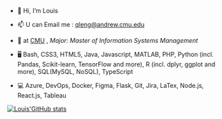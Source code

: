 - 👋 Hi, I’m Louis
- 📫 U can Email me : qleng@andrew.cmu.edu
- 🏫 at  <a href="http://cmu" target="_blank">CMU</a> , _Major: Master of Information Systems Management_




- 🖥️ Bash, CSS3, HTML5, Java, Javascript, MATLAB, PHP, Python (incl. Pandas, Scikit-learn, TensorFlow and more), R (incl. dplyr, ggplot and more), SQL(MySQL, NoSQL), TypeScript
- 💻 Azure, DevOps, Docker, Figma, Flask, Git, Jira, LaTex, Node.js, React.js, Tableau

[![Louis'GitHub stats](https://github-readme-stats.vercel.app/api?username=LouisXO&count_private=true&show_icons=true&theme=prussian)](https://github.com/LouisXO)


<!---
[![Top Langs](https://github-readme-stats.vercel.app/api/top-langs/?username=LouisXO&layout=compact&count_private=true)](https://github.com/anuraghazra/github-readme-stats)
LouisXO/LouisXO is a ✨ special ✨ repository because its `README.md` (this file) appears on your GitHub profile.
You can click the Preview link to take a look at your changes.
--->
